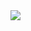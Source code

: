 <div>
  <img src="https://github-readme-stats.vercel.app/api?username=Kakha01&show_icons=true&theme=dark#gh-dark-mode-only" />
</div>
